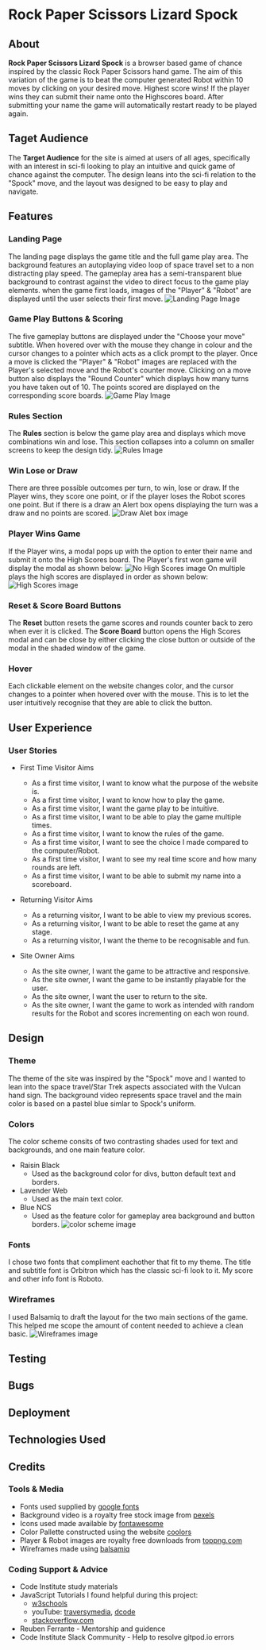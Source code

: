 # Rock Paper Scissors Lizard Spock
## About
**Rock Paper Scissors Lizard Spock** is a browser based game of chance inspired by the classic Rock Paper Scissors hand game. The aim of this variation of the game is to beat the computer generated Robot within 10 moves by clicking on your desired move. Highest score wins! If the player wins they can submit their name onto the Highscores board. After submitting your name the game will automatically restart ready to be played again.

## Taget Audience
The **Target Audience** for the site is aimed at users of all ages, specifically with an interest in sci-fi looking to play an intuitive and quick game of chance against the computer. The design leans into the sci-fi relation to the "Spock" move, and the layout was designed to be easy to play and navigate.

## Features
### Landing Page
The landing page displays the game title and the full game play area. The background features an autoplaying video loop of space travel set to a non distracting play speed. The gameplay area has a semi-transparent blue background to contrast against the video to direct focus to the game play elements. when the game first loads, images of the "Player" & "Robot" are displayed until the user selects their first move.
![Landing Page Image](assets/images/titleandgameplayfeature.png)
### Game Play Buttons & Scoring
The five gameplay buttons are displayed under the "Choose your move" subtitle. When hovered over with the mouse they change in colour and the cursor changes to a pointer which acts as a click prompt to the player. Once a move is clicked the "Player" & "Robot" images are replaced with the Player's selected move and the Robot's counter move. Clicking on a move button also displays the "Round Counter" which displays how many turns you have taken out of 10. The points scored are displayed on the corresponding score boards.
![Game Play Image](assets/images/playfeature.png)
### Rules Section
The **Rules** section is below the game play area and displays which move combinations win and lose. This section collapses into a column on smaller screens to keep the design tidy.
![Rules Image](assets/images/rulesfature.png)
### Win Lose or Draw
There are three possible outcomes per turn, to win, lose or draw. If the Player wins, they score one point, or if the player loses the Robot scores one point. But if there is a draw an Alert box opens displaying the turn was a draw and no points are scored.
![Draw Alet box image](assets/images/drawfeature.png)
### Player Wins Game
If the Player wins, a modal pops up with the option to enter their name and submit it onto the High Scores board. The Player's first won game will display the modal as shown below:
![No High Scores image](assets/images/noscoresmodal.png)
On multiple plays the high scores are displayed in order as shown below:
![High Scores image](assets/images/highscoremodal.png)
### Reset & Score Board Buttons
The **Reset** button resets the game scores and rounds counter back to zero when ever it is clicked. 
The **Score Board** button opens the High Scores modal and can be close by either clicking the close button or outside of the modal in the shaded window of the game.
### Hover
Each clickable element on the website changes color, and the cursor changes to a pointer when hovered over with the mouse. This is to let the user intuitively recognise that they are able to click the button.

## User Experience
### User Stories
* First Time Visitor Aims
    * As a first time visitor, I want to know what the purpose of the website is.
    * As a first time visitor, I want to know how to play the game.
    * As a first time visitor, I want the game play to be intuitive.
    * As a first time visitor, I want to be able to play the game multiple times.
    * As a first time visitor, I want to know the rules of the game.
    * As a first time visitor, I want to see the choice I made compared to the computer/Robot.
    * As a first time visitor, I want to see my real time score and how many rounds are left.
    * As a first time visitor, I want to be able to submit my name into a scoreboard.
* Returning Visitor Aims
    * As a returning visitor, I want to be able to view my previous scores.
    * As a returning visitor, I want to be able to reset the game at any stage.
    * As a returning visitor, I want the theme to be recognisable and fun.

* Site Owner Aims
    * As the site owner, I want the game to be attractive and responsive.
    * As the site owner, I want the game to be instantly playable for the user.
    * As the site owner, I want the user to return to the site.
    * As the site owner, I want the game to work as intended with random results for the Robot and scores incrementing on each won round.

## Design
### Theme
The theme of the site was inspired by the "Spock" move and I wanted to lean into the space travel/Star Trek aspects associated with the Vulcan hand sign. The background video represents space travel and the main color is based on a pastel blue simlar to Spock's uniform.

### Colors

The color scheme consits of two contrasting shades used for text and backgrounds, and one main feature color.
* Raisin Black
    * Used as the background color for divs, button default text and borders.
* Lavender Web
    * Used as the main text color.
* Blue NCS
    * Used as the feature color for gameplay area background and button borders.
![color scheme image](assets/images/RPSLScolScheme.png)

### Fonts
I chose two fonts that compliment eachother that fit to my theme. The title and subtitle font is Orbitron which has the classic sci-fi look to it. 
My score and other info font is Roboto.

### Wireframes
I used Balsamiq to draft the layout for the two main sections of the game. This helped me scope the amount of content needed to achieve a clean basic.
![Wireframes image](assets/images/wireframesrpsls.png)

## Testing

## Bugs

## Deployment

## Technologies Used



## Credits
### Tools & Media
* Fonts used supplied by [google fonts](https://fonts.google.com/)
* Background video is a royalty free stock image from [pexels](https://pexels.com/)
* Icons used made available by [fontawesome](https://fontawesome.com/)
* Color Pallette constructed using the website [coolors](https://coolors.co/)
* Player & Robot images are royalty free downloads from [toppng.com](https://toppng.com/free-image/erson-outline-icon-png-person-icon-png-white-PNG-free-PNG-Images_164688)
* Wireframes made using [balsamiq](https://balsamiq.com/)

### Coding Support & Advice
* Code Institute study materials
* JavaScript Tutorials I found helpful during this project:
    * [w3schools](https://www.w3schools.com/jsref/)
    * youTube: [traversymedia](https://www.youtube.com/c/TraversyMedia), [dcode](https://www.youtube.com/c/dcode-software)
    * [stackoverflow.com](https://stackoverflow.com/)
* Reuben Ferrante - Mentorship and guidence
* Code Institute Slack Community - Help to resolve gitpod.io errors





